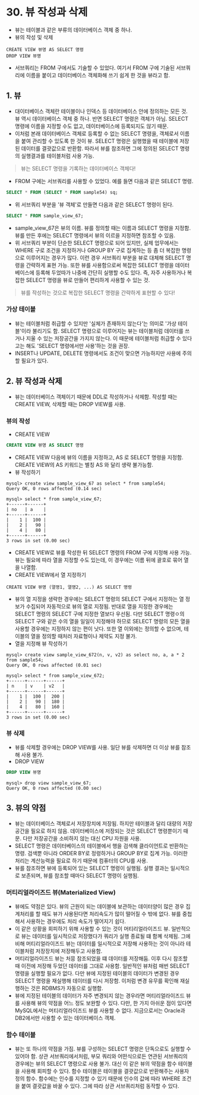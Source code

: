 # 30. 뷰 작성과 삭제
- 뷰는 테이블과 같은 부류의 데이터베이스 객체 중 하나.
- 뷰의 작성 및 삭제
```text
CREATE VIEW 뷰명 AS SELECT 명령
DROP VIEW 뷰명
```
- 서브쿼리는 FROM 구에서도 기술할 수 있었다. 여기서 FROM 구에 기술된 서브쿼리에 이름을 붙이고 데이터베이스 객체화해 쓰기 쉽게 한 것을 뷰라고 함.

## 1. 뷰
- 대이터베이스 객체란 테이블이나 인덱스 등 데이터베이스 안에 정의하는 모든 것. 뷰 역시 데이터베이스 객체 중 하나. 반면 SELECT 명령은 객체가 아님.
SELECT 명령에 이름을 지정할 수도 없고, 데이터베이스에 등록되지도 않기 때문.
- 이처럼 본래 데이터베이스 객체로 등록할 수 없는 SELECT 명령을, 객체로서 이름을 붙여 관리할 수 있도록 한 것이 뷰. SELECT 명령은 실행했을 때 테이블에
저장된 데이터를 결괏값으로 반환함. 따라서 뷰를 참조하면 그에 정의된 SELECT 명령의 실행결과를 테이블처럼 사용 가능.
> 뷰는 SELECT 명령을 기록하는 데이터베이스 객체다!
- FROM 구에는 서브쿼리를 사용할 수 있었다. 예를 들면 다음과 같은 SELECT 명령.
```sql
SELECT * FROM (SELECT * FROM sample54) sq;
```
- 위 서브쿼리 부분을 '뷰 객체'로 만들면 다음과 같은 SELECT 명령이 된다.
```sql
SELECT * FROM sample_view_67;
```
- sample_view_67은 뷰의 이름. 뷰를 정의할 때는 이름과 SELECT 명령을 지정함. 뷰를 만든 후에는 SELECT 명령에서 뷰의 이르을 지정하면 참조할 수 있음.
- 위 서브쿼리 부분이 단순한 SELECT 명령으로 되어 있지만, 실제 업무에서는 WHERE 구로 조건을 지정하거나 GROUP BY 구로 집계하는 등 좀 더 복잡한 명령으로
이루어지는 경우가 많다. 이런 경우 서브쿼리 부분을 뷰로 대체해 SELECT 명령을 간략하게 표현 가능. 또한 뷰를 사용함으로써 복잡한 SELECT 명령을
데이터베이스에 등록해 두었따가 나중에 간단히 실행할 수도 있다. 즉, 자주 사용하거나 복잡한 SELECT 명령을 뷰로 만들어 편리하게 사용할 수 있는 것.
> 뷰를 작성하는 것으로 복잡한 SELECT 명령을 간략하게 표현할 수 있다!

### 가상 테이블
- 뷰는 테이블처럼 취급할 수 있지만 '실체가 존재하지 않는다'는 의미로 '가상 테이블'이라 불리기도 함. SELECT 명령으로 이루어지는 뷰는 테이블처럼 데이터를
쓰거나 지울 수 있는 저장공간을 가지지 않는다. 이 때문에 테이블처럼 취급할 수 있다고는 해도 'SELECT 명령에서만 사용'하는 것을 권장.
- INSERT나 UPDATE, DELETE 명령에서도 조건이 맞으면 가능하지만 사용에 주의할 필요가 있다.

## 2. 뷰 작성과 삭제
- 뷰는 데이터베이스 객체이기 때문에 DDL로 작성하거나 삭제함. 작성할 때는 CREATE VIEW, 삭제할 때는 DROP VIEW를 사용.

### 뷰의 작성
- CREATE VIEW
```sql
CREATE VIEW 뷰명 AS SELECT 명령
```
- CREATE VIEW 다음에 뷰의 이름을 지정하고, AS 로 SELECT 명령을 지정함. CREATE VIEW의 AS 키워드는 별칭 AS 와 달리 생략 불가능함.
- 뷰 작성하기
```text
mysql> create view sample_view_67 as select * from sample54;
Query OK, 0 rows affected (0.14 sec)

mysql> select * from sample_view_67;
+------+------+
| no   | a    |
+------+------+
|    1 |  100 |
|    2 |   90 |
|    4 |   80 |
+------+------+
3 rows in set (0.00 sec)
```
- CREATE VIEW로 뷰를 작성한 뒤 SELECT 명령의 FROM 구에 지정해 사용 가능. 뷰는 필요에 따라 열을 지정할 수도 있는데, 이 경우에는 이름 뒤에 괄호로 
묶어 열을 나열함.
- CREATE  VIEW에서 열 지정하기
```text
CREATE VIEW 뷰명 (열명1, 열명2, ...) AS SELECT 명령
```
- 뷰의 열 지정을 생략한 경우에는 SELECT 명령의 SELECT 구에서 지정하는 열 정보가 수집되어 자동적으로 뷰의 열로 지정됨. 반대로 열을 지정한 경우에는 
SELECT 명령의 SELECT 구에 지정한 열보다 우선됨. 다만 SELECT 명령ㅇ의 SELECT 구와 같은 수의 열을 일일이 지정해야 하므로 SELECT 명령의 모든 열을
사용할 경우에는 지정하지 않는 편이 낫다. 또한 열 이외에는 정의할 수 없으며, 테이블의 열을 정의할 때처러 자료형이나 제약도 지정 불가.
- 열을 지정해 뷰 작성하기
```text
mysql> create view sample_view_672(n, v, v2) as select no, a, a * 2 from sample54;
Query OK, 0 rows affected (0.01 sec)

mysql> select * from sample_view_672;
+------+------+------+
| n    | v    | v2   |
+------+------+------+
|    1 |  100 |  200 |
|    2 |   90 |  180 |
|    4 |   80 |  160 |
+------+------+------+
3 rows in set (0.00 sec)
```

### 뷰 삭제
- 뷰를 삭제할 경우에는 DROP VIEW를 사용. 일단 뷰를 삭제하면 더 이상 뷰를 참조해 사용 불가.
- DROP VIEW
```sql
DROP VIEW 뷰명
```
```text
mysql> drop view sample_view_67;
Query OK, 0 rows affected (0.00 sec)
```

## 3. 뷰의 약점
- 뷰는 데이터베이스 객체로서 저장장치에 저장됨. 하지만 테이블과 달리 대량의 저장공간을 필요로 하지 않음. 데이터베이스에 저장되는 것은 SELECT 명령뿐이기 
때문. 다만 저장공간을 소비하지 않는 대신 CPU 자원을 사용.
- SELECT 명령은 데이터베이스의 테이블에서 행을 검색해 클라이언트로 반환하는 명령. 검색뿐 아니라 ORDER BY로 정령하거나 GROUP BY로 집계 가능. 이러한
처리는 계산능력을 필요로 하기 때문에 컴퓨터의 CPU를 사용.
- 뷰를 참조하면 뷰에 등록되어 있는 SELECT 명령이 실행됨. 실행 결과는 일시적으로 보존되며, 뷰를 참조할 때마다 SELECT 명령이 실행됨.

### 머티리얼라이즈드 뷰(Materialized View)
- 뷰에도 약점은 있다. 뷰의 근원이 되는 데이블에 보관하는 데이터양이 많은 경우 집계처리를 할 때도 뷰가 사용된다면 처리속도가 많이 떨어질 수 밖에 없다. 뷰를
중첩해서 사용하는 경우에도 처리 속도가 떨어지기 쉽다.
- 이 같은 상황을 회피하기 위해 사용할 수 있는 것이 머티리얼라이즈드 뷰. 일반적으로 뷰는 데이터를 일시적으로 저장했다가 쿼리가 실행 종료될 떄 함꼐 삭제됨.
그에 비해 머티리얼라이즈드 뷰는 데이터를 일시적으로 저장해 사용하는 것이 아니라 테이블처럼 저장장치에 저장해두고 사용함.
- 머티리얼라이즈드 뷰는 처믕 참조되었을 떄 데이터를 저장해둠. 이후 다시 참조할 때 이전에 저장해 두었던 데이터를 그대로 사용함. 일반적인 뷰처럼 매번 
SELECT 명령을 실행할 필요가 없다. 다만 뷰에 지정된 테이블의 데이터가 변경된 경우 SELECT 명령을 재실행해 데이터를 다시 저장함. 이처럼 변경 유무를 확인해
재실행하는 것은 RDBMS가 자동으로 실행함.
- 뷰에 지정된 테이블의 데이터가 자주 변경되지 않는 경우라면 머티리얼라이즈드 뷰를 사용해 뷰의 약점을 어느 정도 보완할 수 있다. 다만, 한 가지 아쉬운 점이
있다면 MySQL에서는 머티리얼라이즈드 뷰를 사용할 수 없다. 지금으로서는 Oracle과 DB2에서만 사용할 수 있는 데이터베이스 객체.

### 함수 테이블
- 뷰는 또 하나의 약점을 가짐. 뷰를 구성하는 SELECT 명령은 단독으로도 실행할 수 있어야 함. 상관 서브쿼리에서처럼, 부모 쿼리와 어떤식으로든 연관된
서브쿼리의 경우에는 뷰의 SELECT 명령으로 사용 불가. 대신 이 같은 뷰의 약점을 함수 테이블을 사용해 회피할 수 있다. 함수 테이블은 테이블을 결괏값으로
반환해주는 사용자정의 함수. 함수에는 인수를 지정할 수 있기 때문에 인수의 값에 따라 WHERE 조건을 붙여 결괏값을 바꿀 수 있다. 그에 따라 상관 서브쿼리처럼
동작할 수 있다.

